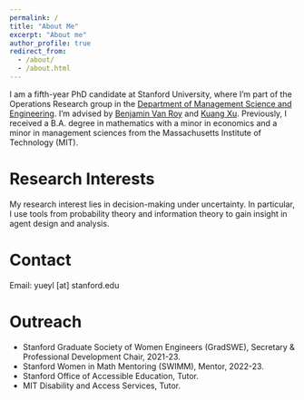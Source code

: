 ```yaml
---
permalink: /
title: "About Me"
excerpt: "About me"
author_profile: true
redirect_from: 
  - /about/
  - /about.html
---
```


I am a fifth-year PhD candidate at Stanford University, where I’m part of the Operations Research group in the [Department of Management Science and Engineering](https://msande.stanford.edu/). I’m advised by [Benjamin Van Roy](https://web.stanford.edu/~bvr/) and [Kuang Xu](https://gsb-faculty.stanford.edu/kuang-xu/). Previously, I received a B.A. degree in mathematics with a minor in economics and a minor in management sciences from the Massachusetts Institute of Technology (MIT). 

Research Interests
======
My research interest lies in decision-making under uncertainty. In particular, I use tools from probability theory and information theory to gain insight in agent design and analysis. 

Contact
======
Email: yueyl [at] stanford.edu

Outreach
======
* Stanford Graduate Society of Women Engineers (GradSWE), Secretary & Professional Development Chair, 2021-23.
* Stanford Women in Math Mentoring (SWIMM), Mentor, 2022-23. 
* Stanford Office of Accessible Education, Tutor.  
* MIT Disability and Access Services, Tutor.


